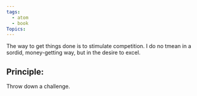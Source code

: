```yaml
---
tags:
  - atom
  - book
Topics:
---
```


The way to get things done is to stimulate competition. I do no tmean in a sordid, money-getting way, but in the desire to excel.





## Principle: 
Throw down a challenge.
